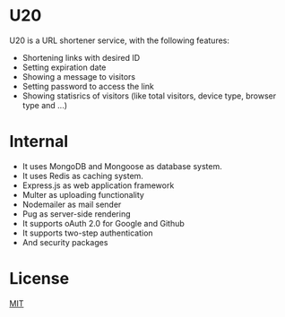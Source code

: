 # U20

U20 is a URL shortener service, with the following features:

-   Shortening links with desired ID
-   Setting expiration date
-   Showing a message to visitors
-   Setting password to access the link
-   Showing statisrics of visitors (like total visitors, device type, browser type and ...)

# Internal

-   It uses MongoDB and Mongoose as database system.
-   It uses Redis as caching system.
-   Express.js as web application framework
-   Multer as uploading functionality
-   Nodemailer as mail sender
-   Pug as server-side rendering
-   It supports oAuth 2.0 for Google and Github
-   It supports two-step authentication 
-   And security packages

# License

[MIT](https://choosealicense.com/licenses/mit/)
